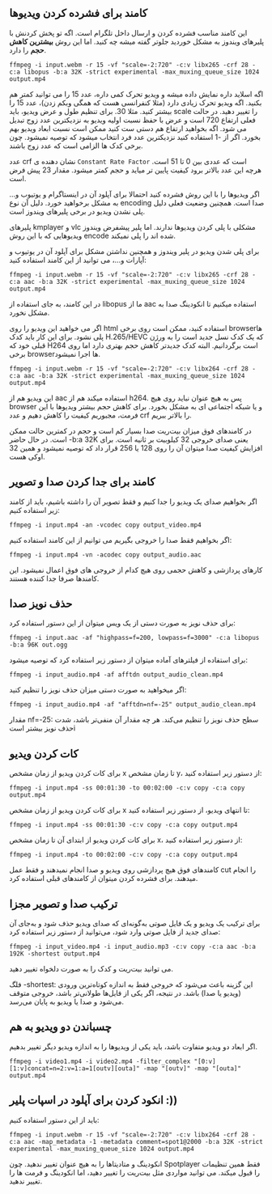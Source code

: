 
## کامند برای فشرده کردن ویدیوها
این کامند مناسب فشرده کردن و ارسال داخل تلگرام است. اگه تو پخش کردنش با پلیرهای ویندوز به مشکل خوردید جلوتر گفته میشه چه کنید. اما این روش **بیشترین کاهش حجم** را دارد.
```
ffmpeg -i input.webm -r 15 -vf "scale=-2:720" -c:v libx265 -crf 28 -c:a libopus -b:a 32K -strict experimental -max_muxing_queue_size 1024 output.mp4
```

اگه اسلاید داره نمایش داده میشه و ویدیو تحرک کمی داره، عدد 15 را می توانید کمتر هم بکنید.
اگه ویدیو تحرک زیادی دارد (مثلا کنفرانسی هست که همگی وبکم زدن)، عدد 15 را بیشتر کنید. مثلا 30.
برای تنظیم طول و عرض ویدیو، باید scale را تغییر دهید. در حالت فعلی ارتفاع 720 است و عرض با حفظ نسبت اولیه ویدیو به نزدیکترین عدد زوج تبدیل می شود. اگه بخواهید ارتفاع هم دستی ست کنید ممکن است نسبت ابعاد ویدیو بهم بخورد. اگر از -1 استفاده کنید نزدیکترین عدد فرد انتخاب میشود که توصیه نمیشود. چون برخی کدک ها الزامی است که عدد زوج باشند.

عدد crf نشان دهنده ی `Constant Rate Factor` است که عددی بین 0 تا 51 است. هرچه این عدد بالاتر برود کیفیت پایین تر میاید و حجم کمتر میشود. مقدار 23 پیش فرض است.


اگر ویدیوها را با این روش فشرده کنید احتمالا برای آپلود آن در اینستاگرام و یوتیوب و... به مشکل برخواهید خورد. دلیل آن نوع encoding صدا است. همچنین وضعیت فعلی دلیل پلی نشدن ویدیو در برخی پلیرهای ویندوز است.

پلیرهای kmplayer و vlc مشکلی با پلی کردن ویدیوها ندارند. اما پلیر پیشفرض ویندوز ویدیوهایی که با این روش encode شده اند را پلی نمیکند.


برای پلی شدن ویدیو در پلیر ویندوز و همچنین نداشتن مشکل برای آپلود آن در یوتیوب و آپارات و...، می توانید از این کامند استفاده کنید:

```
ffmpeg -i input.webm -r 15 -vf "scale=-2:720" -c:v libx265 -crf 28 -c:a aac -b:a 32K -strict experimental -max_muxing_queue_size 1024 output.mp4
```
در این کامند، به جای استفاده از libopus  ما از aac استفاده میکنیم تا انکودینگ صدا به مشکل نخورد.

اگر می خواهید این ویدیو را روی html استفاده کنید، ممکن است روی برخی browserها پلی نشود. برای این کار باید کدک H.265/HEVC که یک کدک نسل جدید است را به ورژن قبلی خود که H264 است برگردانیم. البته کدک جدیدتر کاهش حجم بهتری دارد اما روی برخی browserها اجرا نمیشود.

```
ffmpeg -i input.webm -r 15 -vf "scale=-2:720" -c:v libx264 -crf 28 -c:a aac -b:a 32K -strict experimental -max_muxing_queue_size 1024 output.mp4
```
این ویدیو هم از aac استفاده میکند هم از h264. پس به هیچ عنوان نباید روی هیچ browser و یا شبکه اجتماعی ای به مشکل بخورد.
برای کاهش حجم بیشتر ویدیوها با این فرمت، مجبوریم کیفیت را کاهش دهیم و عدد crf را بالاتر ببریم. 

در کامندهای فوق میزان بیت‌ریت  صدا بسیار کم است و حجم در کمترین حالت ممکن است. در حال حاضر -b:a 32K یعنی صدای خروجی 32 کیلوبیت بر ثانیه است. برای افزایش کیفیت صدا میتوان آن را روی 128 یا 256 قرار داد که توصیه نمیشود و همین 32 اوکی هست.


## کامند برای جدا کردن صدا و تصویر

اگر بخواهیم صدای یک ویدیو را جدا کنیم و فقط تصویر آن را داشته باشیم، باید از کامند زیر استفاده کنیم:

```
ffmpeg -i input.mp4 -an -vcodec copy output_video.mp4
```

اگر بخواهیم فقط صدا را خروجی بگیریم می توانیم از این کامند استفاده کنیم:
```
ffmpeg -i input.mp4 -vn -acodec copy output_audio.aac
```

کارهای پردازشی و کاهش حجمی روی هیچ کدام از خروجی های فوق اعمال نمیشود. این کامندها صرفا جدا کننده هستند. 

## حذف نویز صدا

برای حذف نویز به صورت دستی از یک ویس میتوان از این دستور استفاده کرد:
```
ffmpeg -i input.aac -af "highpass=f=200, lowpass=f=3000" -c:a libopus -b:a 96K out.ogg
```

برای استفاده از فیلترهای آماده میتوان از دستور زیر استفاده کرد که توصیه میشود:
```
ffmpeg -i input_audio.mp4 -af afftdn output_audio_clean.mp4
```

اگر میخواهید به صورت دستی میزان حذف نویز را تنظیم کنید:

```
ffmpeg -i input_audio.mp4 -af "afftdn=nf=-25" output_audio_clean.mp4
```

مقدار nf=-25: سطح حذف نویز را تنظیم می‌کند. هر چه مقدار آن منفی‌تر باشد، شدت حذف نویز بیشتر استi 


## کات کردن ویدیو

برای کات کردن ویدیو از زمان مشخص x تا زمان مشخص y، از دستور زیر استفاده کنید:
```
ffmpeg -i input.mp4 -ss 00:01:30 -to 00:02:00 -c:v copy -c:a copy output.mp4
```

برای کات کردن ویدیو از زمان مشخص x تا انتهای ویدیو، از دستور زیر استفاده کنید:
```
ffmpeg -i input.mp4 -ss 00:01:30 -c:v copy -c:a copy output.mp4
```
برای کات کردن ویدیو از ابتدای آن تا زمان مشخص x، از دستور زیر استفاده کنید:
```
ffmpeg -i input.mp4 -to 00:02:00 -c:v copy -c:a copy output.mp4
```

کامندهای فوق هیچ پردازشی روی ویدیو و صدا انجام نمیدهند و فقط عمل cut را انجام میدهند. برای فشرده کردن میتوان از کامندهای قبلی استفاده کرد.


## ترکیب صدا و تصویر مجزا
برای ترکیب یک ویدیو و یک فایل صوتی به‌گونه‌ای که صدای ویدیو حذف شود و به‌جای آن صدای جدید از فایل صوتی وارد شود، می‌توانید از دستور زیر استفاده کرد:
```
ffmpeg -i input_video.mp4 -i input_audio.mp3 -c:v copy -c:a aac -b:a 192K -shortest output.mp4
```

می توانید بیت‌ریت و کدک را به صورت دلخواه تغییر دهید.

فلگ -shortest: این گزینه باعث می‌شود که خروجی فقط به اندازه کوتاه‌ترین ورودی (ویدیو یا صدا) باشد. در نتیجه، اگر یکی از فایل‌ها طولانی‌تر باشد، خروجی متوقف می‌شود و صدا یا ویدیو به پایان می‌رسد.


## چسباندن دو ویدیو به هم
اگر ابعاد دو ویدیو متفاوت باشد، باید یکی از ویدیوها را به اندازه ویدیو دیگر تغییر  بدهیم. 
```
ffmpeg -i video1.mp4 -i video2.mp4 -filter_complex "[0:v][1:v]concat=n=2:v=1:a=1[outv][outa]" -map "[outv]" -map "[outa]" output.mp4
```

## انکود کردن برای آپلود در اسپات پلیر :))

باید از این دستور استفاده کنیم:
```
ffmpeg -i input.webm -r 15 -vf "scale=-2:720" -c:v libx264 -crf 28 -c:a aac -map_metadata -1 -metadata comment=spot1@2000 -b:a 32K -strict experimental -max_muxing_queue_size 1024 output.mp4
```

انکودینگ و متادیتاها را به هیچ عنوان تغییر ندهید. چون Spotplayer فقط همین تنظیمات را قبول میکند.
می توانید مواردی مثل بیت‌ریت را تغییر دهید، اما انکودینگ و فرمت ها را تغییر ندهید.
